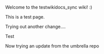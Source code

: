 Welcome to the testwikidocs_sync wiki! :)

This is a test page.

Trying out another change....

Test

Now trying an update from the umbrella repo
